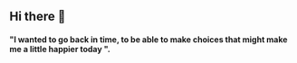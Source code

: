 ## Hi there 👋

#### "I wanted to go back in time, to be able to make choices that might make me a little happier today ".
